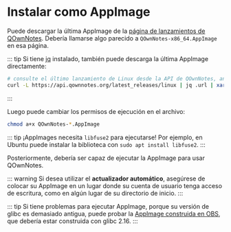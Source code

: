 # Instalar como AppImage

Puede descargar la última AppImage de la [página de lanzamientos de QOwnNotes](https://github.com/pbek/QOwnNotes/releases). Debería llamarse algo parecido a `QOwnNotes-x86_64.AppImage` en esa página.

::: tip
Si tiene [jq](https://stedolan.github.io/jq/) instalado, también puede descarga la última AppImage directamente:

```bash
# consulte el último lanzamiento de Linux desde la API de QOwnNotes, analice el JSON para la URL y descárguelo
curl -L https://api.qownnotes.org/latest_releases/linux | jq .url | xargs curl -Lo QOwnNotes-x86_64.AppImage
```

:::

Luego puede cambiar los permisos de ejecución en el archivo:

```bash
chmod a+x QOwnNotes-*.AppImage
```

::: tip
¡AppImages necesita `libfuse2` para ejecutarse! Por ejemplo, en Ubuntu puede instalar la biblioteca con `sudo apt install libfuse2`.
:::

Posteriormente, debería ser capaz de ejecutar la AppImage para usar QOwnNotes.

::: warning
Si desea utilizar el **actualizador automático**, asegúrese de colocar su AppImage en un lugar donde su cuenta de usuario tenga acceso de escritura, como en algún lugar de su directorio de inicio.
:::

::: tip
Si tiene problemas para ejecutar AppImage, porque su versión de glibc es demasiado antigua, puede probar la [AppImage construida en OBS](https://download.opensuse.org/repositories/home:/pbek:/QOwnNotes/AppImage/QOwnNotes-latest-x86_64.AppImage), que debería estar construida con glibc 2.16.
:::
